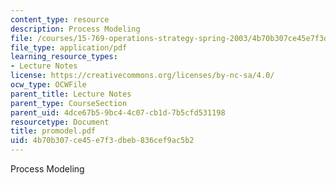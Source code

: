 ```yaml
---
content_type: resource
description: Process Modeling
file: /courses/15-769-operations-strategy-spring-2003/4b70b307ce45e7f3dbeb836cef9ac5b2_promodel.pdf
file_type: application/pdf
learning_resource_types:
- Lecture Notes
license: https://creativecommons.org/licenses/by-nc-sa/4.0/
ocw_type: OCWFile
parent_title: Lecture Notes
parent_type: CourseSection
parent_uid: 4dce67b5-9bc4-4c07-cb1d-7b5cfd531198
resourcetype: Document
title: promodel.pdf
uid: 4b70b307-ce45-e7f3-dbeb-836cef9ac5b2
---
```

Process Modeling